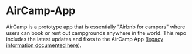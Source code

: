 # AirCamp-App

AirCamp is a prototype app that is essentially "Airbnb for campers" where users can book or rent out campgrounds anywhere in the world. This repo includes the latest updates and fixes to the AirCamp App ([legacy information documented here](https://github.com/stevenxchung/AirCamp-App-Legacy)).
